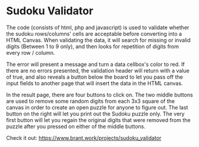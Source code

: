 # Sudoku Validator

The code (consists of html, php and javascript) is used to validate whether the sudoku rows/columns' cells are acceptable before converting into a HTML Canvas.
When validating the data, it will search for missing or invalid digits (Between 1 to 9 only), and then looks for repetition of digits from every row / column.

The error will present a message and turn a data cellbox's color to red. If there are no errors presented, the validation header will return with a value of true, and also reveals a button below the board to let you pass off the input fields to another page that will insert the data in the HTML canvas.

In the result page, there are four buttons to click on. The two middle buttons are used to remove some random digits from each 3x3 square of the canvas in order to create an open puzzle for anyone to figure out. The last button on the right will let you print out the Sudoku puzzle only.
The very first button will let you regain the original digits that were removed from the puzzle after you pressed on either of the middle buttons.

Check it out:
https://www.brant.work/projects/sudoku_validator
